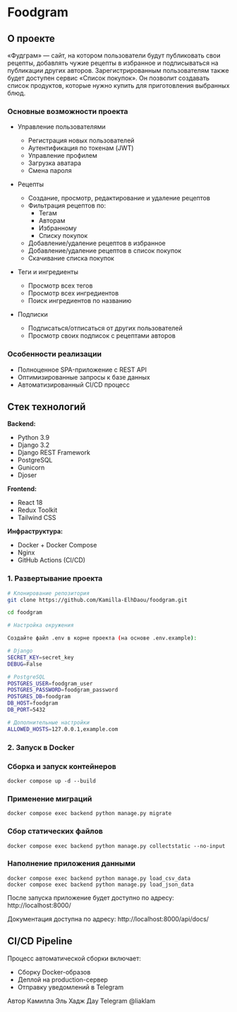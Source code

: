 # Foodgram

## О проекте

«Фудграм» — сайт, на котором пользователи будут публиковать свои рецепты, добавлять чужие рецепты в избранное и подписываться на публикации других авторов. Зарегистрированным пользователям также будет доступен сервис «Список покупок». Он позволит создавать список продуктов, которые нужно купить для приготовления выбранных блюд.

### Основные возможности проекта
- Управление пользователями
    - Регистрация новых пользователей
    - Аутентификация по токенам (JWT)
    - Управление профилем
    - Загрузка аватара
    - Смена пароля

- Рецепты
    - Создание, просмотр, редактирование и удаление рецептов
    - Фильтрация рецептов по:
        - Тегам
        - Авторам
        - Избранному
        - Списку покупок
    - Добавление/удаление рецептов в избранное
    - Добавление/удаление рецептов в список покупок
    - Скачивание списка покупок

- Теги и ингредиенты
    - Просмотр всех тегов
    - Просмотр всех ингредиентов
    - Поиск ингредиентов по названию

- Подписки
    - Подписаться/отписаться от других пользователей
    - Просмотр своих подписок с рецептами авторов

### Особенности реализации
- Полноценное SPA-приложение с REST API
- Оптимизированные запросы к базе данных
- Автоматизированный CI/CD процесс

## Стек технологий

**Backend:**
- Python 3.9
- Django 3.2
- Django REST Framework
- PostgreSQL
- Gunicorn
- Djoser

**Frontend:**
- React 18
- Redux Toolkit
- Tailwind CSS

**Инфраструктура:**
- Docker + Docker Compose
- Nginx
- GitHub Actions (CI/CD)


### 1. Развертывание проекта

```bash
# Клонирование репозитория
git clone https://github.com/Kamilla-ElhDaou/foodgram.git

cd foodgram

# Настройка окружения

Создайте файл .env в корне проекта (на основе .env.example):

# Django
SECRET_KEY=secret_key
DEBUG=False

# PostgreSQL
POSTGRES_USER=foodgram_user
POSTGRES_PASSWORD=foodgram_password
POSTGRES_DB=foodgram
DB_HOST=foodgram
DB_PORT=5432

# Дополнительные настройки
ALLOWED_HOSTS=127.0.0.1,example.com
```

### 2. Запуск в Docker

### Сборка и запуск контейнеров
```
docker compose up -d --build
```

### Применение миграций

```
docker compose exec backend python manage.py migrate
```

### Сбор статических файлов

```
docker compose exec backend python manage.py collectstatic --no-input
```

### Наполнение приложения данными

```
docker compose exec backend python manage.py load_csv_data
docker compose exec backend python manage.py load_json_data
```
После запуска приложение будет доступно по адресу:
http://localhost:8000/

Документация доступна по адресу: http://localhost:8000/api/docs/

## CI/CD Pipeline
Процесс автоматической сборки включает:
- Сборку Docker-образов
- Деплой на production-сервер
- Отправку уведомлений в Telegram

Автор
Камилла Эль Хадж Дау
Telegram @liaklam
